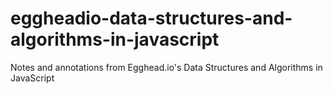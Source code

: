 # eggheadio-data-structures-and-algorithms-in-javascript
Notes and annotations from Egghead.io's Data Structures and Algorithms in JavaScript

